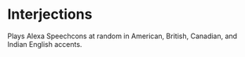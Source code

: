 # Interjections
Plays Alexa Speechcons at random in American, British, Canadian, and Indian English accents.

